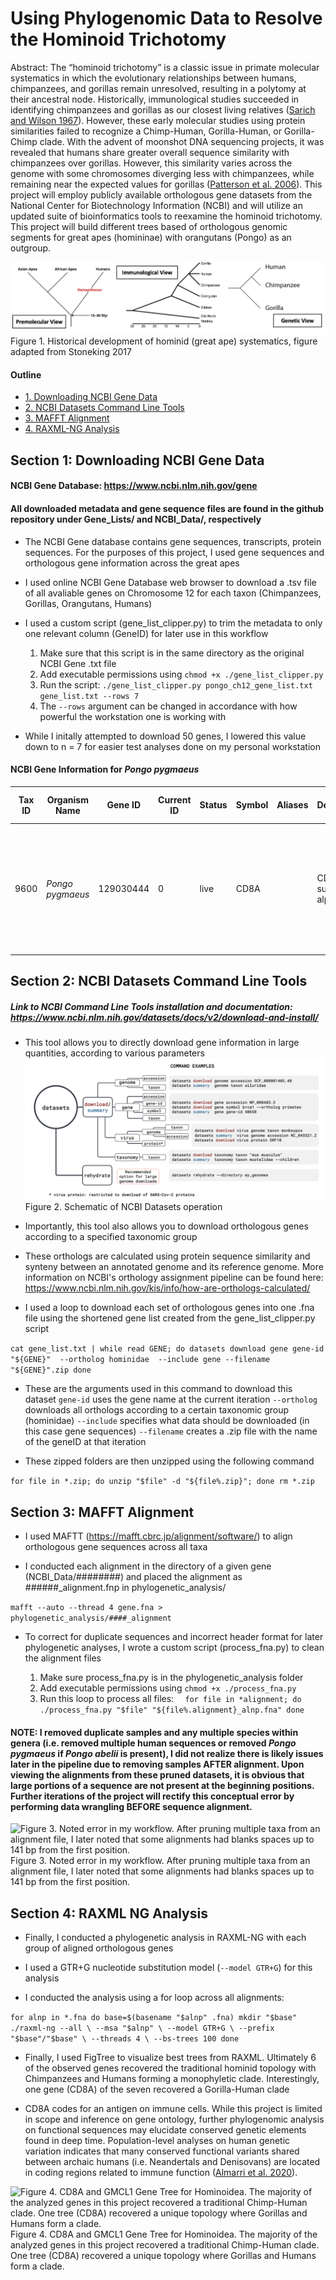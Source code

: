 # Using Phylogenomic Data to Resolve the Hominoid Trichotomy

Abstract: The “hominoid trichotomy” is a classic issue in primate molecular systematics in which
the evolutionary relationships between humans, chimpanzees, and gorillas remain unresolved,
resulting in a polytomy at their ancestral node. Historically, immunological
studies succeeded in identifying chimpanzees and gorillas as our closest living relatives 
([Sarich and Wilson 1967](https://www.science.org/doi/10.1126/science.158.3805.1200?url_ver=Z39.88-2003&rfr_id=ori:rid:crossref.org&rfr_dat=cr_pub%20%200pubmed)). However, these early molecular studies using protein similarities failed to recognize a Chimp-Human, Gorilla-Human, or Gorilla-Chimp clade. With the advent of moonshot DNA sequencing projects, it was revealed that humans share greater overall sequence similarity with chimpanzees over gorillas. However, this similarity varies across the genome with some chromosomes diverging less with chimpanzees, while remaining near the expected values for gorillas ([Patterson et al. 2006](https://www.nature.com/articles/nature04789)). This project will employ publicly available  orthologous gene datasets from the National Center for Biotechnology Information (NCBI) and will utilize an updated suite of bioinformatics tools to reexamine the hominoid trichotomy. This project will build different trees based of orthologous genomic segments for great apes (homininae) with orangutans (Pongo) as an outgroup.

![Figure 1. Historical development of hominid (great ape) systematics, figure adapted from Stoneking 2017](images/Figure1.Trees.png)
Figure 1. Historical development of hominid (great ape) systematics, figure adapted from Stoneking 2017

#### Outline

* [1. Downloading NCBI Gene Data](#section-1-Downloading-NCBI-Gene-Data)
* [2. NCBI Datasets Command Line Tools](#section-2-NCBI-Datasets-Command-Line-Tools)
* [3. MAFFT Alignment](#section-3-MAFFT-Alignment)
* [4. RAXML-NG Analysis](#section-4-RAXML-NG-Analysis)

## Section 1: Downloading NCBI Gene Data

#### NCBI Gene Database: https://www.ncbi.nlm.nih.gov/gene

#### All downloaded metadata and gene sequence files are found in the github repository under Gene_Lists/ and NCBI_Data/, respectively

* The NCBI Gene database contains gene sequences, transcripts, protein sequences. For the purposes of this project, I used gene sequences and orthologous gene information across the great apes

* I used online NCBI Gene Database web browser to download a .tsv file of all avaliable genes on Chromosome 12 for each taxon (Chimpanzees, Gorillas, Orangutans, Humans)

* I used a custom script (gene_list_clipper.py) to trim the metadata to only one relevant column (GeneID) for later use in this workflow
    1. Make sure that this script is in the same directory as the original NCBI Gene .txt file
    2. Add executable permissions using ```chmod +x ./gene_list_clipper.py```
    3. Run the script: ```./gene_list_clipper.py pongo_ch12_gene_list.txt gene_list.txt --rows 7```
    4. The ```--rows``` argument can be changed in accordance with how powerful the workstation one is working with

* While I initally attempted to download 50 genes, I lowered this value down to n = 7 for easier test analyses done on my personal workstation

#### NCBI Gene Information for *Pongo pygmaeus*

| **Tax ID** | **Organism Name** | **Gene ID** | **Current ID** | **Status** | **Symbol** | **Aliases** | **Description** | **Other Designations** | **Map Location** | **Chromosome** | **Genomic Nucleotide Accession.Version** | **Start Position** | **End Position** | **Orientation** | **Exon Count** | **OMIM** |
|------------|-------------------|-------------|----------------|------------|------------|-------------|-----------------|-------------------------|------------------|----------------|------------------------------------------|--------------------|------------------|----------------|----------------|----------|
| 9600       | *Pongo pygmaeus*  | 129030444   | 0              | live       | CD8A       |             | CD8 subunit alpha | T-cell surface glycoprotein CD8 alpha chain, CD8 alpha chain, Popy-CD8alpha, T-lymphocyte differentiation antigen T8/Leu-2 | 12               | NC_072385.2      | 46436479       | 46443580        | plus          | 6              |          |


## Section 2: NCBI Datasets Command Line Tools

##### Link to NCBI Command Line Tools installation and documentation: https://www.ncbi.nlm.nih.gov/datasets/docs/v2/download-and-install/

* This tool allows you to directly download gene information in large quantities, according to various parameters 
![Figure 2. Schematic of NCBI Datasets operation](images/Figure2.DATASETS.png)
Figure 2. Schematic of NCBI Datasets operation

* Importantly, this tool also allows you to download orthologous genes according to a specified taxonomic group

* These orthologs are calculated using protein sequence similarity and synteny between an annotated genome and its reference genome. More information on NCBI's orthology assignment pipeline can be found here: https://www.ncbi.nlm.nih.gov/kis/info/how-are-orthologs-calculated/

* I used a loop to download each set of orthologous genes into one .fna file using the shortened gene list created from the gene_list_clipper.py script

``cat gene_list.txt | while read GENE; do
	datasets download gene gene-id "${GENE}"  --ortholog hominidae  --include gene --filename "${GENE}".zip
done``

* These are the arguments used in this command to download this dataset
```gene-id``` uses the gene name at the current iteration
```--ortholog``` downloads all orthologs according to a certain taxonomic group (hominidae)
```--include``` specifies what data should be downloaded (in this case gene sequences)
```--filename``` creates a .zip file with the name of the geneID at that iteration

* These zipped folders are then unzipped using the following command

``for file in *.zip; do unzip "$file" -d "${file%.zip}"; done
    rm *.zip``


## Section 3: MAFFT Alignment

* I used MAFTT (https://mafft.cbrc.jp/alignment/software/) to align orthologous gene sequences across all taxa

* I conducted each alignment in the directory of a given gene (NCBI_Data/########) and placed the alignment as ######_alignment.fnp in phylogenetic_analysis/

``mafft --auto --thread 4 gene.fna > phylogenetic_analysis/####_alignment``

* To correct for duplicate sequences and incorrect header format for later phylogenetic analyses, I wrote a custom script (process_fna.py) to clean the alignment files

    1. Make sure process_fna.py is in the phylogenetic_analysis folder
    2. Add executable permissions using ```chmod +x ./process_fna.py```
    3. Run this loop to process all files:
    ``  for file in *alignment; do
            ./process_fna.py "$file" "${file%.alignment}_alnp.fna"
        done``

#### NOTE: I removed duplicate samples and any multiple species within genera (i.e. removed multiple human sequences or removed *Pongo pygmaeus* if *Pongo abelii* is present), I did not realize there is likely issues later in the pipeline due to removing samples AFTER alignment. Upon viewing the alignments from these pruned datasets, it is obvious that large portions of a sequence are not present at the beginning positions. Further iterations of the project will rectify this conceptual error by performing data wrangling BEFORE sequence alignment. 

![Figure 3. Noted error in my workflow. After pruning multiple taxa from an alignment file, I later noted that some alignments had blanks spaces up to 141 bp from the first position.](images/Figure3.errorinworkflow.png)
Figure 3. Noted error in my workflow. After pruning multiple taxa from an alignment file, I later noted that some alignments had blanks spaces up to 141 bp from the first position.

## Section 4: RAXML NG Analysis

* Finally, I conducted a phylogenetic analysis in RAXML-NG with each group of aligned orthologous genes

* I used a GTR+G nucleotide substitution model (```--model GTR+G```) for this analysis

* I conducted the analysis using a for loop across all alignments:

``for alnp in *.fna
do
    base=$(basename "$alnp" .fna)
    mkdir "$base"
    ./raxml-ng --all \
             --msa "$alnp" \
             --model GTR+G \
             --prefix "$base"/"$base" \
             --threads 4 \
             --bs-trees 100
done``

* Finally, I used FigTree to visualize best trees from RAXML. Ultimately 6 of the observed genes recovered the traditional hominid topology with Chimpanzees and Humans forming a monophyletic clade. Interestingly, one gene (CD8A) of the seven recovered a Gorilla-Human clade

* CD8A codes for an antigen on immune cells. While this project is limited in scope and inference on gene ontology, further phylogenomic analysis on functional sequences may elucidate conserved genetic elements found in deep time. Population-level analyses on human genetic variation indicates that many conserved functional variants shared between archaic humans (i.e. Neandertals and Denisovans) are located in coding regions related to immune function ([Almarri et al. 2020](https://www.cell.com/cell/fulltext/S0092-8674(20)30619-X?_returnURL=https%3A%2F%2Flinkinghub.elsevier.com%2Fretrieve%2Fpii%2FS009286742030619X%3Fshowall%3Dtrue)). 

![Figure 4. CD8A and GMCL1 Gene Tree for Hominoidea. The majority of the analyzed genes in this project recovered a traditional Chimp-Human clade. One tree (CD8A) recovered a unique topology where Gorillas and Humans form a clade.](images/Figure4.GeneTrees.png)
Figure 4. CD8A and GMCL1 Gene Tree for Hominoidea. The majority of the analyzed genes in this project recovered a traditional Chimp-Human clade. One tree (CD8A) recovered a unique topology where Gorillas and Humans form a clade.
